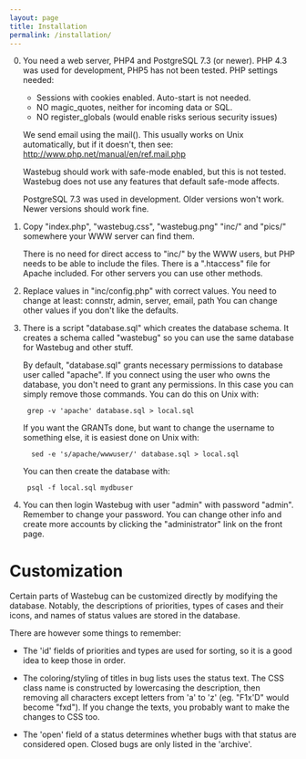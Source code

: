 ```yaml
---
layout: page
title: Installation
permalink: /installation/
---
```


0. You need a web server, PHP4 and PostgreSQL 7.3 (or newer).
	PHP 4.3 was used for development, PHP5 has not been tested.
	PHP settings needed:  
	- Sessions with cookies enabled. Auto-start is not needed.  
	- NO magic_quotes, neither for incoming data or SQL.  
	- NO register_globals (would enable risks serious security issues)

	We send email using the mail(). This usually works on Unix automatically,
	but if it doesn't, then see: http://www.php.net/manual/en/ref.mail.php

	Wastebug should work with safe-mode enabled, but this is not tested.
	Wastebug does not use any features that default safe-mode affects.
	 
	PostgreSQL 7.3 was used in development. Older versions won't work.
	Newer versions should work fine.

1. Copy "index.php", "wastebug.css", "wastebug.png" "inc/" and "pics/"
	somewhere your WWW server can find them.

	There is no need for direct access to "inc/" by the WWW users, but PHP
	needs to be able to include the files. There is a ".htaccess" file for
	Apache included. For other servers you can use other methods.

2. Replace values in "inc/config.php" with correct values.
	You need to change at least: connstr, admin, server, email, path
	You can change other values if you don't like the defaults.

3. There is a script "database.sql" which creates the database schema.
	It creates a schema called "wastebug" so you can use the same database
	for Wastebug and other stuff.

	By default, "database.sql" grants necessary permissions to database user
	called "apache". If you connect using the user who owns the database, you
	don't need to grant any permissions. In this case you can simply remove
	those commands. You can do this on Unix with:

		grep -v 'apache' database.sql > local.sql
 
	If you want the GRANTs done, but want to change the username to something
	else, it is easiest done on Unix with:

         sed -e 's/apache/wwwuser/' database.sql > local.sql

	You can then create the database with:
 
		psql -f local.sql mydbuser

4. You can then login Wastebug with user "admin" with password "admin".
	Remember to change your password. You can change other info and create
	more accounts by clicking the "administrator" link on the front page.

# Customization

 Certain parts of Wastebug can be customized directly by modifying the
 database. Notably, the descriptions of priorities, types of cases and
 their icons, and names of status values are stored in the database.

 There are however some things to remember:
 
  - The 'id' fields of priorities and types are used for sorting, so it is a
    good idea to keep those in order.
    
  - The coloring/styling of titles in bug lists uses the status text. The CSS
    class name is constructed by lowercasing the description, then removing all
    characters except letters from 'a' to 'z' (eg. "F1x'D" would become "fxd").
    If you change the texts, you probably want to make the changes to CSS too.

  - The 'open' field of a status determines whether bugs with that status
    are considered open. Closed bugs are only listed in the 'archive'.
